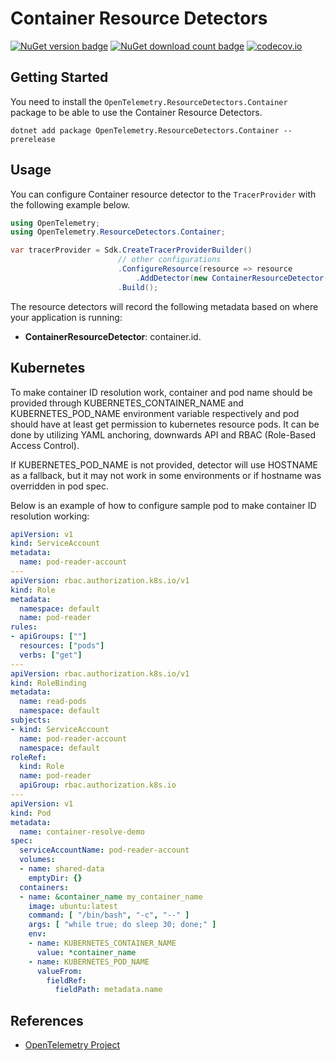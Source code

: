 # Container Resource Detectors

[![NuGet version badge](https://img.shields.io/nuget/v/OpenTelemetry.ResourceDetectors.Container)](https://www.nuget.org/packages/OpenTelemetry.ResourceDetectors.Container)
[![NuGet download count badge](https://img.shields.io/nuget/dt/OpenTelemetry.ResourceDetectors.Container)](https://www.nuget.org/packages/OpenTelemetry.ResourceDetectors.Container)
[![codecov.io](https://codecov.io/gh/open-telemetry/opentelemetry-dotnet-contrib/branch/main/graphs/badge.svg?flag=unittests-ResourceDetectors.Container)](https://app.codecov.io/gh/open-telemetry/opentelemetry-dotnet-contrib?flags[0]=unittests-ResourceDetectors.Container)

## Getting Started

You need to install the
`OpenTelemetry.ResourceDetectors.Container` package to be able to use the
Container Resource Detectors.

```shell
dotnet add package OpenTelemetry.ResourceDetectors.Container --prerelease
```

## Usage

You can configure Container resource detector to
the `TracerProvider` with the following example below.

```csharp
using OpenTelemetry;
using OpenTelemetry.ResourceDetectors.Container;

var tracerProvider = Sdk.CreateTracerProviderBuilder()
                        // other configurations
                        .ConfigureResource(resource => resource
                            .AddDetector(new ContainerResourceDetector()))
                        .Build();
```

The resource detectors will record the following metadata based on where
your application is running:

- **ContainerResourceDetector**: container.id.

## Kubernetes

To make container ID resolution work, container and pod name should be provided
through KUBERNETES_CONTAINER_NAME and KUBERNETES_POD_NAME environment variable
respectively and pod should have at least
get permission to kubernetes resource pods.
It can be done by utilizing YAML anchoring, downwards API
and RBAC (Role-Based Access Control).

If KUBERNETES_POD_NAME is not provided, detector will use HOSTNAME
as a fallback, but it may not work in some environments
or if hostname was overridden in pod spec.

Below is an example of how to configure sample pod
to make container ID resolution working:

```yaml
apiVersion: v1
kind: ServiceAccount
metadata:
  name: pod-reader-account
---
apiVersion: rbac.authorization.k8s.io/v1
kind: Role
metadata:
  namespace: default
  name: pod-reader
rules:
- apiGroups: [""]
  resources: ["pods"]
  verbs: ["get"]
---
apiVersion: rbac.authorization.k8s.io/v1
kind: RoleBinding
metadata:
  name: read-pods
  namespace: default
subjects:
- kind: ServiceAccount
  name: pod-reader-account
  namespace: default
roleRef:
  kind: Role
  name: pod-reader
  apiGroup: rbac.authorization.k8s.io
---
apiVersion: v1
kind: Pod
metadata:
  name: container-resolve-demo
spec:
  serviceAccountName: pod-reader-account
  volumes:
  - name: shared-data
    emptyDir: {}
  containers:
  - name: &container_name my_container_name
    image: ubuntu:latest
    command: [ "/bin/bash", "-c", "--" ]
    args: [ "while true; do sleep 30; done;" ]
    env:
    - name: KUBERNETES_CONTAINER_NAME
      value: *container_name
    - name: KUBERNETES_POD_NAME
      valueFrom:
        fieldRef:
          fieldPath: metadata.name
```

## References

- [OpenTelemetry Project](https://opentelemetry.io/)

